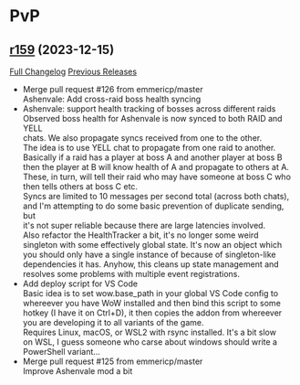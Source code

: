 # <DBM Mod> PvP

## [r159](https://github.com/DeadlyBossMods/DBM-PvP/tree/r159) (2023-12-15)
[Full Changelog](https://github.com/DeadlyBossMods/DBM-PvP/compare/r158...r159) [Previous Releases](https://github.com/DeadlyBossMods/DBM-PvP/releases)

- Merge pull request #126 from emmericp/master  
    Ashenvale: Add cross-raid boss health syncing  
- Ashenvale: support health tracking of bosses across different raids  
    Observed boss health for Ashenvale is now synced to both RAID and YELL  
    chats. We also propagate syncs received from one to the other.  
    The idea is to use YELL chat to propagate from one raid to another.  
    Basically if a raid has a player at boss A and another player at boss B  
    then the player at B will know health of A and propagate to others at A.  
    These, in turn, will tell their raid who may have someone at boss C who  
    then tells others at boss C etc.  
    Syncs are limited to 10 messages per second total (across both chats),  
    and I'm attempting to do some basic prevention of duplicate sending, but  
    it's not super reliable because there are large latencies involved.  
    Also refactor the HealthTracker a bit, it's no longer some weird  
    singleton with some effectively global state. It's now an object which  
    you should only have a single instance of because of singleton-like  
    dependencies it has. Anyhow, this cleans up state management and  
    resolves some problems with multiple event registrations.  
- Add deploy script for VS Code  
    Basic idea is to set wow.base\_path in your global VS Code config to  
    whereever you have WoW installed and then bind this script to some  
    hotkey (I have it on Ctrl+D), it then copies the addon from whereever  
    you are developing it to all variants of the game.  
    Requires Linux, macOS, or WSL2 with rsync installed. It's a bit slow  
    on WSL, I guess someone who carse about windows should write a  
    PowerShell variant...  
- Merge pull request #125 from emmericp/master  
    Improve Ashenvale mod a bit  